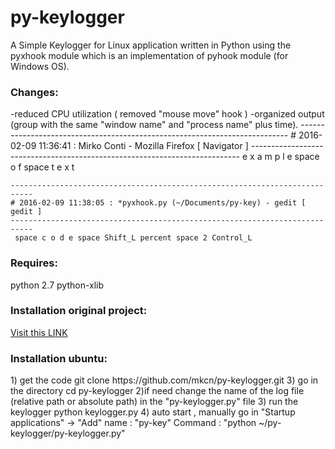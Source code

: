 # py-keylogger
A Simple Keylogger for Linux application written in Python 
using the pyxhook module which is an implementation of pyhook module (for Windows OS). 

<h3>Changes:</h3>
-reduced CPU utilization ( removed "mouse move" hook )
-organized output (group with the same "window name" and "process name" plus time).
	---------------------------------------------------------------------------
	# 2016-02-09 11:36:41 : Mirko Conti - Mozilla Firefox [ Navigator ]
	---------------------------------------------------------------------------
	 e x a m p l e space o f space t e x t

	---------------------------------------------------------------------------
	# 2016-02-09 11:38:05 : *pyxhook.py (~/Documents/py-key) - gedit [ gedit ]
	---------------------------------------------------------------------------
	 space c o d e space Shift_L percent space 2 Control_L
 
<h3>Requires:</h3> 
python 2.7
python-xlib

<h3>Installation original project:</h3>
<a href="http://www.techinfected.net/2015/10/how-to-make-simple-basic-keylogger-in-python-for-linux.html">Visit this LINK</a>

<h3>Installation ubuntu:</h3>
1) get the code
git clone https://github.com/mkcn/py-keylogger.git
3) go in the directory
cd py-keylogger
2)if need change the name of the log file (relative path or absolute path) in the "py-keylogger.py" file
3) run the keylogger
python keylogger.py 
4) auto start , manually go in "Startup applications" → "Add"
   		name 	: "py-key"
   		Command : "python ~/py-keylogger/py-keylogger.py"
			
